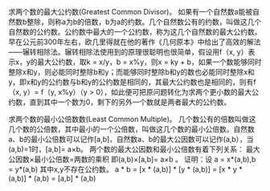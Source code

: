 求两个数的最大公约数(Greatest Common Divisor)。
  如果有一个自然数a能被自然数b整除，则称a为b的倍数，b为a的约数。几个自然数公有的约数，叫做这几个自然数的公约数。公约数中最大的一个公约数，称为这几个自然数的最大公约数。
  早在公元前300年左右，欧几里得就在他的著作《几何原本》中给出了高效的解法——辗转相除法。辗转相除法使用到的原理很聪明也很简单，假设用f（x, y）表示x，y的最大公约数，取k = x/y，b = x%y，则x = ky + b，如果一个数能够同时整除x和y，则必能同时整除b和y；而能够同时整除b和y的数也必能同时整除x和y，即x和y的公约数与b和y的公约数是相同的，其最大公约数也是相同的，则有f（x, y）= f（y, x%y）（y > 0），如此便可把原问题转化为求两个更小数的最大公约数，直到其中一个数为0，剩下的另外一个数就是两者最大的公约数。
  
  
求两个数的最小公倍数数(Least Common Multiple)。
  几个数公有的倍数叫做这几个数的公倍数，其中最小的一个公倍数，叫做这几个数的最小公倍数。自然数a、b的最小公倍数可以记作[a,b]，自然数a、b的最大公因数可以记作(a,b），当(a,b)=1时，[a,b]= a×b。
  两个数的最大公因数和最小公倍数有着下列关系：
  最大公因数×最小公倍数=两数的乘积
  即(a,b)×[a,b]= a×b 。
  证明：设 a = x*(a,b),b = y*(a,b) 其中x,y不存在公约数。
        a * b = [x * (a,b)] * [y * (a,b)]
                 = [x * y * (a,b)] * (a,b)
                 = [a,b] * (a,b) 